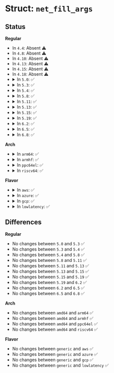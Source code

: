 # Struct: <code>net_fill_args</code>

## Status
<b>Regular</b>
<ul>
<li>
In <code>4.4</code>: Absent ⚠️
</li>
<li>
In <code>4.8</code>: Absent ⚠️
</li>
<li>
In <code>4.10</code>: Absent ⚠️
</li>
<li>
In <code>4.13</code>: Absent ⚠️
</li>
<li>
In <code>4.15</code>: Absent ⚠️
</li>
<li>
In <code>4.18</code>: Absent ⚠️
</li>
<li>
<details>
<summary>In <code>5.0</code>: ✅</summary>

```c
struct net_fill_args {
    u32 portid;
    u32 seq;
    int flags;
    int cmd;
    int nsid;
    bool add_ref;
    int ref_nsid;
};
```
</details>
</li>
<li>
<details>
<summary>In <code>5.3</code>: ✅</summary>

```c
struct net_fill_args {
    u32 portid;
    u32 seq;
    int flags;
    int cmd;
    int nsid;
    bool add_ref;
    int ref_nsid;
};
```
</details>
</li>
<li>
<details>
<summary>In <code>5.4</code>: ✅</summary>

```c
struct net_fill_args {
    u32 portid;
    u32 seq;
    int flags;
    int cmd;
    int nsid;
    bool add_ref;
    int ref_nsid;
};
```
</details>
</li>
<li>
<details>
<summary>In <code>5.8</code>: ✅</summary>

```c
struct net_fill_args {
    u32 portid;
    u32 seq;
    int flags;
    int cmd;
    int nsid;
    bool add_ref;
    int ref_nsid;
};
```
</details>
</li>
<li>
<details>
<summary>In <code>5.11</code>: ✅</summary>

```c
struct net_fill_args {
    u32 portid;
    u32 seq;
    int flags;
    int cmd;
    int nsid;
    bool add_ref;
    int ref_nsid;
};
```
</details>
</li>
<li>
<details>
<summary>In <code>5.13</code>: ✅</summary>

```c
struct net_fill_args {
    u32 portid;
    u32 seq;
    int flags;
    int cmd;
    int nsid;
    bool add_ref;
    int ref_nsid;
};
```
</details>
</li>
<li>
<details>
<summary>In <code>5.15</code>: ✅</summary>

```c
struct net_fill_args {
    u32 portid;
    u32 seq;
    int flags;
    int cmd;
    int nsid;
    bool add_ref;
    int ref_nsid;
};
```
</details>
</li>
<li>
<details>
<summary>In <code>5.19</code>: ✅</summary>

```c
struct net_fill_args {
    u32 portid;
    u32 seq;
    int flags;
    int cmd;
    int nsid;
    bool add_ref;
    int ref_nsid;
};
```
</details>
</li>
<li>
<details>
<summary>In <code>6.2</code>: ✅</summary>

```c
struct net_fill_args {
    u32 portid;
    u32 seq;
    int flags;
    int cmd;
    int nsid;
    bool add_ref;
    int ref_nsid;
};
```
</details>
</li>
<li>
<details>
<summary>In <code>6.5</code>: ✅</summary>

```c
struct net_fill_args {
    u32 portid;
    u32 seq;
    int flags;
    int cmd;
    int nsid;
    bool add_ref;
    int ref_nsid;
};
```
</details>
</li>
<li>
<details>
<summary>In <code>6.8</code>: ✅</summary>

```c
struct net_fill_args {
    u32 portid;
    u32 seq;
    int flags;
    int cmd;
    int nsid;
    bool add_ref;
    int ref_nsid;
};
```
</details>
</li>
</ul>
<b>Arch</b>
<ul>
<li>
<details>
<summary>In <code>arm64</code>: ✅</summary>

```c
struct net_fill_args {
    u32 portid;
    u32 seq;
    int flags;
    int cmd;
    int nsid;
    bool add_ref;
    int ref_nsid;
};
```
</details>
</li>
<li>
<details>
<summary>In <code>armhf</code>: ✅</summary>

```c
struct net_fill_args {
    u32 portid;
    u32 seq;
    int flags;
    int cmd;
    int nsid;
    bool add_ref;
    int ref_nsid;
};
```
</details>
</li>
<li>
<details>
<summary>In <code>ppc64el</code>: ✅</summary>

```c
struct net_fill_args {
    u32 portid;
    u32 seq;
    int flags;
    int cmd;
    int nsid;
    bool add_ref;
    int ref_nsid;
};
```
</details>
</li>
<li>
<details>
<summary>In <code>riscv64</code>: ✅</summary>

```c
struct net_fill_args {
    u32 portid;
    u32 seq;
    int flags;
    int cmd;
    int nsid;
    bool add_ref;
    int ref_nsid;
};
```
</details>
</li>
</ul>
<b>Flavor</b>
<ul>
<li>
<details>
<summary>In <code>aws</code>: ✅</summary>

```c
struct net_fill_args {
    u32 portid;
    u32 seq;
    int flags;
    int cmd;
    int nsid;
    bool add_ref;
    int ref_nsid;
};
```
</details>
</li>
<li>
<details>
<summary>In <code>azure</code>: ✅</summary>

```c
struct net_fill_args {
    u32 portid;
    u32 seq;
    int flags;
    int cmd;
    int nsid;
    bool add_ref;
    int ref_nsid;
};
```
</details>
</li>
<li>
<details>
<summary>In <code>gcp</code>: ✅</summary>

```c
struct net_fill_args {
    u32 portid;
    u32 seq;
    int flags;
    int cmd;
    int nsid;
    bool add_ref;
    int ref_nsid;
};
```
</details>
</li>
<li>
<details>
<summary>In <code>lowlatency</code>: ✅</summary>

```c
struct net_fill_args {
    u32 portid;
    u32 seq;
    int flags;
    int cmd;
    int nsid;
    bool add_ref;
    int ref_nsid;
};
```
</details>
</li>
</ul>

## Differences
<b>Regular</b>
<ul>
<li>
No changes between <code>5.0</code> and <code>5.3</code> ✅
</li>
<li>
No changes between <code>5.3</code> and <code>5.4</code> ✅
</li>
<li>
No changes between <code>5.4</code> and <code>5.8</code> ✅
</li>
<li>
No changes between <code>5.8</code> and <code>5.11</code> ✅
</li>
<li>
No changes between <code>5.11</code> and <code>5.13</code> ✅
</li>
<li>
No changes between <code>5.13</code> and <code>5.15</code> ✅
</li>
<li>
No changes between <code>5.15</code> and <code>5.19</code> ✅
</li>
<li>
No changes between <code>5.19</code> and <code>6.2</code> ✅
</li>
<li>
No changes between <code>6.2</code> and <code>6.5</code> ✅
</li>
<li>
No changes between <code>6.5</code> and <code>6.8</code> ✅
</li>
</ul>
<b>Arch</b>
<ul>
<li>
No changes between <code>amd64</code> and <code>arm64</code> ✅
</li>
<li>
No changes between <code>amd64</code> and <code>armhf</code> ✅
</li>
<li>
No changes between <code>amd64</code> and <code>ppc64el</code> ✅
</li>
<li>
No changes between <code>amd64</code> and <code>riscv64</code> ✅
</li>
</ul>
<b>Flavor</b>
<ul>
<li>
No changes between <code>generic</code> and <code>aws</code> ✅
</li>
<li>
No changes between <code>generic</code> and <code>azure</code> ✅
</li>
<li>
No changes between <code>generic</code> and <code>gcp</code> ✅
</li>
<li>
No changes between <code>generic</code> and <code>lowlatency</code> ✅
</li>
</ul>
